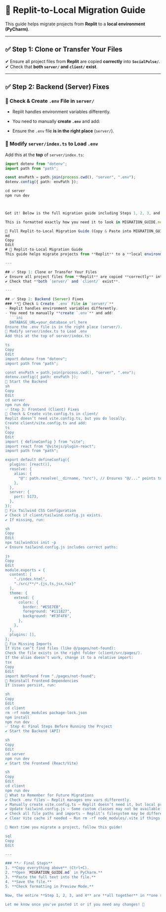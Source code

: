 # 🚀 Replit-to-Local Migration Guide  
This guide helps migrate projects from **Replit** to a **local environment (PyCharm)**.

---

## ✅ Step 1: Clone or Transfer Your Files  
✔ Ensure all project files from **Replit** are copied **correctly** into **`SocialPulse/`**.  
✔ Check that **both `server/` and `client/` exist**.

---

## ✅ Step 2: Backend (Server) Fixes  
### **🔹 Check & Create `.env` File in `server/`**  
- Replit handles environment variables differently.  
- You need to manually **create `.env`** and add:

- Ensure the `.env` file **is in the right place** (`server/`).

### **🔹 Modify `server/index.ts` to Load `.env`**  
Add this at the **top** of `server/index.ts`:
```ts
import dotenv from "dotenv";
import path from "path";

const envPath = path.join(process.cwd(), "server", ".env");
dotenv.config({ path: envPath });

cd server
npm run dev



Got it! Below is the full migration guide including Steps 1, 2, 3, and 4 in one single copy-paste block.

This is formatted exactly how you need it to look in MIGRATION_GUIDE.md with ✅ Markdown checkboxes, 📌 clear steps, and proper code blocks.

📌 Full Replit-to-Local Migration Guide (Copy & Paste into MIGRATION_GUIDE.md)
md
Copy
Edit
# 🚀 Replit-to-Local Migration Guide  
This guide helps migrate projects from **Replit** to a **local environment (PyCharm)**.

---

## ✅ Step 1: Clone or Transfer Your Files  
✔ Ensure all project files from **Replit** are copied **correctly** into **`SocialPulse/`**.  
✔ Check that **both `server/` and `client/` exist**.

---

## ✅ Step 2: Backend (Server) Fixes  
### **🔹 Check & Create `.env` File in `server/`**  
- Replit handles environment variables differently.  
- You need to manually **create `.env`** and add:
  ```ini
  DATABASE_URL=your_database_url_here
Ensure the .env file is in the right place (server/).
🔹 Modify server/index.ts to Load .env
Add this at the top of server/index.ts:

ts
Copy
Edit
import dotenv from "dotenv";
import path from "path";

const envPath = path.join(process.cwd(), "server", ".env");
dotenv.config({ path: envPath });
🔹 Start the Backend
sh
Copy
Edit
cd server
npm run dev
✅ Step 3: Frontend (Client) Fixes
🔹 Check & Create vite.config.ts in client/
Replit doesn’t need vite.config.ts, but you do locally.
Create client/vite.config.ts and add:
ts
Copy
Edit
import { defineConfig } from "vite";
import react from "@vitejs/plugin-react";
import path from "path";

export default defineConfig({
  plugins: [react()],
  resolve: {
    alias: {
      "@": path.resolve(__dirname, "src"), // Ensures "@/..." points to "src/"
    },
  },
  server: {
    port: 5173,
  },
});
🔹 Fix Tailwind CSS Configuration
✔ Check if client/tailwind.config.js exists.
✔ If missing, run:

sh
Copy
Edit
npx tailwindcss init -p
✔ Ensure tailwind.config.js includes correct paths:

js
Copy
Edit
module.exports = {
  content: [
    "./index.html",
    "./src/**/*.{js,ts,jsx,tsx}"
  ],
  theme: {
    extend: {
      colors: {
        border: "#E5E7EB",
        foreground: "#111827",
        background: "#F3F4F6",
      },
    },
  },
  plugins: [],
};
🔹 Fix Missing Imports
If Vite can’t find files (like @/pages/not-found):
Check the file exists in the right folder (client/src/pages/).
If the alias doesn’t work, change it to a relative import:
tsx
Copy
Edit
import NotFound from "./pages/not-found";
🔹 Reinstall Frontend Dependencies
If issues persist, run:

sh
Copy
Edit
cd client
rm -rf node_modules package-lock.json
npm install
npm run dev
✅ Step 4: Final Steps Before Running the Project
✔ Start the Backend (API)

sh
Copy
Edit
cd server
npm run dev
✔ Start the Frontend (React/Vite)

sh
Copy
Edit
cd client
npm run dev
🎯 What to Remember for Future Migrations
✔ Check .env files – Replit manages env vars differently.
✔ Manually create vite.config.ts – Replit doesn’t need it, but local projects do.
✔ Update tailwind.config.js – Some custom classes may not be available.
✔ Check all file paths and imports – Replit’s filesystem may be different.
✔ Clear Vite cache if needed – Run rm -rf node_modules/.vite if things don’t load.

🚀 Next time you migrate a project, follow this guide!

sql
Copy
Edit

---

### **✅ Final Steps**
1. **Copy everything above** (Ctrl+C).  
2. **Open `MIGRATION_GUIDE.md` in PyCharm.**  
3. **Paste the full text into the file.**  
4. **Save the file.**  
5. **Check formatting in Preview Mode.**  

Now, the entire **Step 1, 2, 3, and 4** are **all together** in **one single copy-paste block**. ✅

Let me know once you've pasted it or if you need any changes! 🚀








